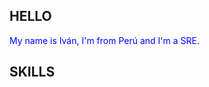 ## HELLO

<span style="color: blue">
    My name is Iván, I'm from Perú and I'm a SRE.
</span> 

## SKILLS